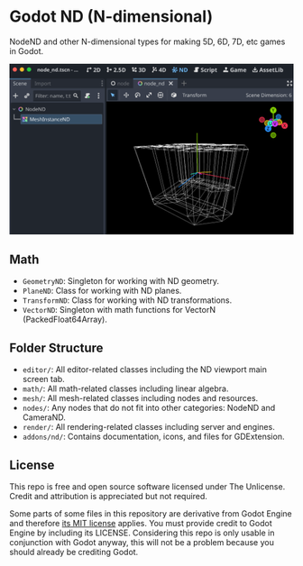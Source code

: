 # Godot ND (N-dimensional)

NodeND and other N-dimensional types for making 5D, 6D, 7D, etc games in Godot.

![N-dimensional Editor Viewport](.github/nd_editor_viewport.png)

## Math

- `GeometryND`: Singleton for working with ND geometry.
- `PlaneND`: Class for working with ND planes.
- `TransformND`: Class for working with ND transformations.
- `VectorND`: Singleton with math functions for VectorN (PackedFloat64Array).

## Folder Structure

- `editor/`: All editor-related classes including the ND viewport main screen tab.
- `math/`: All math-related classes including linear algebra.
- `mesh/`: All mesh-related classes including nodes and resources.
- `nodes/`: Any nodes that do not fit into other categories: NodeND and CameraND.
- `render/`: All rendering-related classes including server and engines.
- `addons/nd/`: Contains documentation, icons, and files for GDExtension.

## License

This repo is free and open source software licensed under The Unlicense.
Credit and attribution is appreciated but not required.

Some parts of some files in this repository are derivative from Godot Engine
and therefore [its MIT license](https://godotengine.org/license) applies.
You must provide credit to Godot Engine by including its LICENSE.
Considering this repo is only usable in conjunction with Godot anyway,
this will not be a problem because you should already be crediting Godot.
